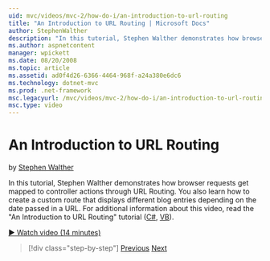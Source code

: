 ```yaml
---
uid: mvc/videos/mvc-2/how-do-i/an-introduction-to-url-routing
title: "An Introduction to URL Routing | Microsoft Docs"
author: StephenWalther
description: "In this tutorial, Stephen Walther demonstrates how browser requests get mapped to controller actions through URL Routing. You also learn how to create a cust..."
ms.author: aspnetcontent
manager: wpickett
ms.date: 08/20/2008
ms.topic: article
ms.assetid: ad0f4d26-6366-4464-968f-a24a380e6dc6
ms.technology: dotnet-mvc
ms.prod: .net-framework
msc.legacyurl: /mvc/videos/mvc-2/how-do-i/an-introduction-to-url-routing
msc.type: video
---
```

An Introduction to URL Routing
====================
by [Stephen Walther](https://github.com/StephenWalther)

In this tutorial, Stephen Walther demonstrates how browser requests get mapped to controller actions through URL Routing. You also learn how to create a custom route that displays different blog entries depending on the date passed in a URL. For additional information about this video, read the "An Introduction to URL Routing" tutorial ([C#](../../../overview/older-versions-1/controllers-and-routing/asp-net-mvc-routing-overview-cs.md), [VB](../../../overview/older-versions-1/controllers-and-routing/asp-net-mvc-routing-overview-vb.md)).

[&#9654; Watch video (14 minutes)](https://channel9.msdn.com/Blogs/ASP-NET-Site-Videos/an-introduction-to-url-routing)

>[!div class="step-by-step"]
[Previous](understanding-views-view-data-and-html-helpers.md)
[Next](preventing-javascript-injection-attacks.md)